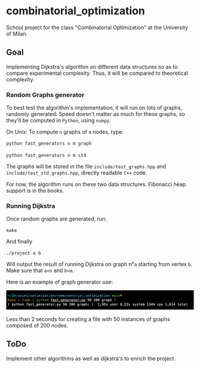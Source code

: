 # combinatorial_optimization

School project for the class "Combinatorial Optimization" at the University of Milan.

## Goal

Implementing Dijkstra's algorithm on different data structures so as to compare experimental complexity. Thus, it will be compared to theoretical complexity.

### Random Graphs generator

To best test the algorithm's implementation, it will run on lots of graphs, randomly generated. Speed doesn't matter as much for these graphs, so they'll be computed in `Python`, using `numpy`.

On Unix: To compute `n` graphs of `m` nodes, type:

	python fast_generators n m graph

	python fast_generators n m std

The graphs will be stored in the file `include/test_graphs.hpp` and `include/test_std_graphs.hpp`, directly readable `C++` code. 

For now, the algorithm runs on these two data structures. Fibonacci heap support is in the books.

### Running Dijkstra

Once random graphs are generated, run:

	make

And finally

	./project a b

Will output the result of running Dijkstra on graph n°`a` starting from vertex `b`. Make sure that `a<n` and `b<m`.

Here is an example of graph generator use:

![timing python](ressources/capture.png)

Less than 2 seconds for creating a file with 50 instances of graphs composed of 200 nodes.

## ToDo

Implement other algorithms as well as dijkstra's to enrich the project.
